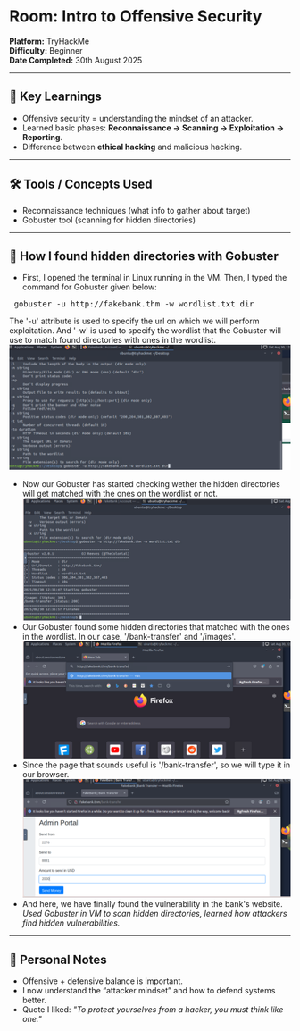 # Room: Intro to Offensive Security
**Platform:** TryHackMe  
**Difficulty:** Beginner  
**Date Completed:** 30th August 2025  

---

## 🔑 Key Learnings
- Offensive security = understanding the mindset of an attacker.  
- Learned basic phases: **Reconnaissance → Scanning → Exploitation → Reporting**.  
- Difference between **ethical hacking** and malicious hacking.  

---

## 🛠 Tools / Concepts Used
- Reconnaissance techniques (what info to gather about target)  
- Gobuster tool (scanning for hidden directories)  

---

## 📌 How I found hidden directories with Gobuster
- First, I opened the terminal in Linux running in the VM. Then, I typed the command for Gobuster given below:
<pre> gobuster -u http://fakebank.thm -w wordlist.txt dir </pre>
The '-u' attribute is used to specify the url on which we will perform exploitation. And '-w' is used to specify the wordlist that the Gobuster will use to match found directories with ones in the wordlist.
![Ghostbuster Scan](images/ghostbuster1.png)
- Now our Gobuster has started checking wether the hidden directories will get matched with the ones on the wordlist or not.
![Ghostbuster Scan](images/ghostbuster2.png)
- Our Gobuster found some hidden directories that matched with the ones in the wordlist. In our case, '/bank-transfer' and '/images'.
![Ghostbuster Scan](images/ghostbuster3.png)
- Since the page that sounds useful is '/bank-transfer', so we will type it in our browser.
![Ghostbuster Scan](images/ghostbuster4.png)
- And here, we have finally found the vulnerability in the bank's website.
*Used Gobuster in VM to scan hidden directories, learned how attackers find hidden vulnerabilities.*

---

## 📝 Personal Notes
- Offensive + defensive balance is important.  
- I now understand the “attacker mindset” and how to defend systems better.  
- Quote I liked: *"To protect yourselves from a hacker, you must think like one."*




